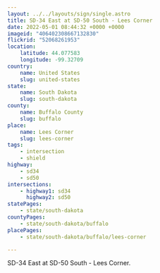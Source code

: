 ```yaml
---
layout: ../../layouts/sign/single.astro
title: SD-34 East at SD-50 South - Lees Corner
date: 2022-05-01 08:44:32 +0000 +0000
imageid: "406402308667132830"
flickrid: "52068261953"
location:
    latitude: 44.077583
    longitude: -99.32709
country:
    name: United States
    slug: united-states
state:
    name: South Dakota
    slug: south-dakota
county:
    name: Buffalo County
    slug: buffalo
place:
    name: Lees Corner
    slug: lees-corner
tags:
    - intersection
    - shield
highway:
    - sd34
    - sd50
intersections:
    - highway1: sd34
      highway2: sd50
statePages:
    - state/south-dakota
countyPages:
    - state/south-dakota/buffalo
placePages:
    - state/south-dakota/buffalo/lees-corner

---
```

SD-34 East at SD-50 South - Lees Corner.